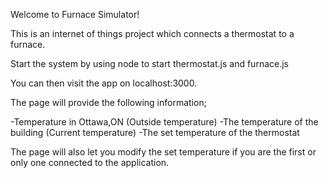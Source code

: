 Welcome to Furnace Simulator!

This is an internet of things project which connects a thermostat to a furnace. 

Start the system by using node to start thermostat.js and furnace.js

You can then visit the app on localhost:3000.

The page will provide the following information;

-Temperature in Ottawa,ON (Outside temperature)
-The temperature of the building (Current temperature)
-The set temperature of the thermostat 

The page will also let you modify the set temperature if you are the first or only one connected to the application. 







